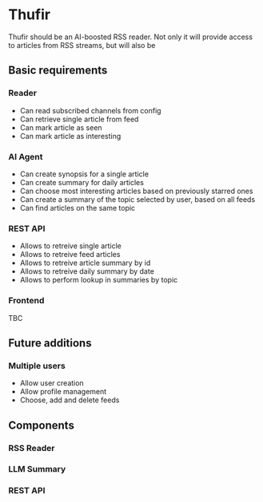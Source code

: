 # Thufir

Thufir should be an AI-boosted RSS reader. Not only it will provide access to articles
from RSS streams, but will also be
## Basic requirements
### Reader
* Can read subscribed channels from config
* Can retrieve single article from feed
* Can mark article as seen
* Can mark article as interesting

### AI Agent
* Can create synopsis for a single article
* Can create summary for daily articles
* Can choose most interesting articles based on previously starred ones
* Can create a summary of the topic selected by user, based on all feeds
* Can find articles on the same topic

### REST API
* Allows to retreive single article
* Allows to retreive feed articles
* Allows to retreive article summary by id
* Allows to retreive daily summary by date
* Allows to perform lookup in summaries by topic

### Frontend
TBC

## Future additions
### Multiple users
* Allow user creation
* Allow profile management
* Choose, add and delete feeds



## Components

### RSS Reader

### LLM Summary

### REST API
